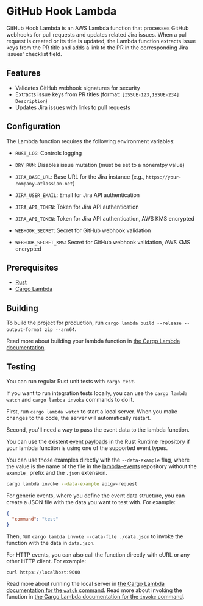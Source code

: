 # GitHub Hook Lambda

GitHub Hook Lambda is an AWS Lambda function that processes GitHub webhooks for pull requests and updates related Jira
issues. When a pull request is created or its title is updated, the Lambda function extracts issue keys from the PR
title and adds a link to the PR in the corresponding Jira issues' checklist field.

## Features

- Validates GitHub webhook signatures for security
- Extracts issue keys from PR titles (format: `[ISSUE-123,ISSUE-234] Description`)
- Updates Jira issues with links to pull requests

## Configuration

The Lambda function requires the following environment variables:


- `RUST_LOG`: Controls logging

- `DRY_RUN`: Disables issue mutation (must be set to a nonemtpy value)

- `JIRA_BASE_URL`: Base URL for the Jira instance (e.g., `https://your-company.atlassian.net`)
- `JIRA_USER_EMAIL`: Email for Jira API authentication
- `JIRA_API_TOKEN`: Token for Jira API authentication
- `JIRA_API_TOKEN`: Token for Jira API authentication, AWS KMS encrypted

- `WEBHOOK_SECRET`: Secret for GitHub webhook validation
- `WEBHOOK_SECRET_KMS`: Secret for GitHub webhook validation, AWS KMS encrypted

## Prerequisites

- [Rust](https://www.rust-lang.org/tools/install)
- [Cargo Lambda](https://www.cargo-lambda.info/guide/installation.html)

## Building

To build the project for production, run `cargo lambda build --release --output-format zip --arm64`.

Read more about building your lambda function
in [the Cargo Lambda documentation](https://www.cargo-lambda.info/commands/build.html).

## Testing

You can run regular Rust unit tests with `cargo test`.

If you want to run integration tests locally, you can use the `cargo lambda watch` and `cargo lambda invoke` commands to
do it.

First, run `cargo lambda watch` to start a local server. When you make changes to the code, the server will
automatically restart.

Second, you'll need a way to pass the event data to the lambda function.

You can use the
existent [event payloads](https://github.com/awslabs/aws-lambda-rust-runtime/tree/main/lambda-events/src/fixtures) in
the Rust Runtime repository if your lambda function is using one of the supported event types.

You can use those examples directly with the `--data-example` flag, where the value is the name of the file in
the [lambda-events](https://github.com/awslabs/aws-lambda-rust-runtime/tree/main/lambda-events/src/fixtures) repository
without the `example_` prefix and the `.json` extension.

```bash
cargo lambda invoke --data-example apigw-request
```

For generic events, where you define the event data structure, you can create a JSON file with the data you want to test
with. For example:

```json
{
  "command": "test"
}
```

Then, run `cargo lambda invoke --data-file ./data.json` to invoke the function with the data in `data.json`.

For HTTP events, you can also call the function directly with cURL or any other HTTP client. For example:

```bash
curl https://localhost:9000
```

Read more about running the local server in [the Cargo Lambda documentation for the
`watch` command](https://www.cargo-lambda.info/commands/watch.html). Read more about invoking the function
in [the Cargo Lambda documentation for the `invoke` command](https://www.cargo-lambda.info/commands/invoke.html).
